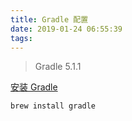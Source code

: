 ```yaml
---
title: Gradle 配置
date: 2019-01-24 06:55:39
tags:
---
```


> Gradle 5.1.1



[安装 Gradle](https://gradle.org/install/#with-a-package-manager)

```
brew install gradle
```

